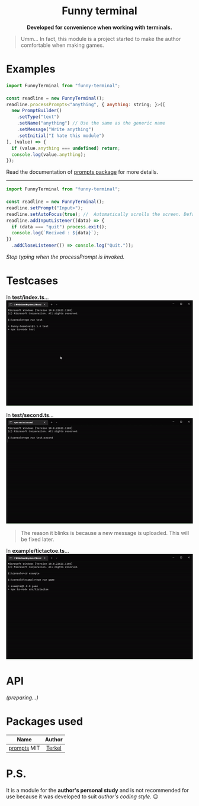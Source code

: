 <h1 align="center">Funny terminal</h1>

<p align="center">
  <b>Developed for convenience when working with terminals.</b>
</p>

> Umm... In fact, this module is a project started to make the author comfortable when making games.

# Examples
```js
import FunnyTerminal from "funny-terminal";

const readline = new FunnyTerminal();
readline.processPrompts<"anything", { anything: string; }>([
  new PromptBuilder()
    .setType("text")
    .setName("anything") // Use the same as the generic name
    .setMessage("Write anything")
    .setInitial("I hate this module")
], (value) => {
  if (value.anything === undefined) return;
  console.log(value.anything);
});
```

Read the documentation of [prompts package](https://npmjs.com/package/prompts) for more details.

<hr />

```js
import FunnyTerminal from "funny-terminal";

const readline = new FunnyTerminal();
readline.setPrompt("Input>");
readline.setAutoFocus(true); //  Automatically scrolls the screen. Default value is `true`.
readline.addInputListener((data) => {
  if (data === "quit") process.exit();
  console.log(`Recived : ${data}`);
})
  .addCloseListener(() => console.log("Quit."));
```

*Stop typing when the processPrompt is invoked.*

# Testcases
In **test/index.ts**...
<img src="https://raw.githubusercontent.com/turtle85917/readline/master/.github/imgs/testcase%231.gif">

In **test/second.ts**...
<img src="https://raw.githubusercontent.com/turtle85917/readline/master/.github/imgs/testcase%232.gif">

> The reason it blinks is because a new message is uploaded. This will be fixed later.

In **example/tictactoe.ts**...
<img src="https://raw.githubusercontent.com/turtle85917/readline/master/.github/imgs/tictactoe.gif">

# API
*(preparing...)*

# Packages used
|Name              |Author            |
|:----------------:|:----------------:|
|[prompts](https://npmjs.com/package/prompts)  MIT|[Terkel](https://github.com/terkelg)|

# P.S.
It is a module for the **author's personal study** and is not recommended for use because it was developed to suit *author's coding style*. 😉
